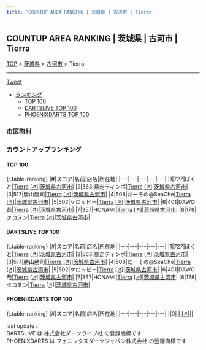 ```yaml
---
title: 'COUNTUP AREA RANKING | 茨城県 | 古河市 | Tierra'
---
```

## COUNTUP AREA RANKING | 茨城県 | 古河市 | Tierra

[TOP](/darts/rank/) > [茨城県](/darts/rank/茨城県/) > [古河市](/darts/rank/茨城県/古河市/) > Tierra

___

<a href="https://twitter.com/share?ref_src=twsrc%5Etfw" data-text="COUNTUP AREA RANKING | 茨城県古河市Tierra" class="twitter-share-button" data-hashtags="DARTSLIVE,PHOENIXDARTS,darts,ダーツ" data-show-count="false">Tweet</a>

* [ランキング](#カウントアップランキング)
    * [TOP 100](#top-100)
    * [DARTSLIVE TOP 100](#dartslive-top-100)
    * [PHOENIXDARTS TOP 100](#phoenixdarts-top-100)

### 市区町村

<ul>

</ul>

### カウントアップランキング

#### TOP 100



{:.table-ranking}
|#|スコア|名前|店名|所在地|
|---|---|---|---|---|
|1|727|<span class="rank-name-dl">ぽくと</span>|<a href="/darts/rank/shops/60d4801970b803740d9b047a20a7ba1e.html">Tierra</a> <a href="https://search.dartslive.com/jp/shop/60d4801970b803740d9b047a20a7ba1e">[↗]</a>|<a href="/darts/rank/茨城県/古河市">茨城県古河市</a>|
|2|563|<span class="rank-name-dl">暴走ティンポ</span>|<a href="/darts/rank/shops/60d4801970b803740d9b047a20a7ba1e.html">Tierra</a> <a href="https://search.dartslive.com/jp/shop/60d4801970b803740d9b047a20a7ba1e">[↗]</a>|<a href="/darts/rank/茨城県/古河市">茨城県古河市</a>|
|3|517|<span class="rank-name-dl">勝山勝司</span>|<a href="/darts/rank/shops/60d4801970b803740d9b047a20a7ba1e.html">Tierra</a> <a href="https://search.dartslive.com/jp/shop/60d4801970b803740d9b047a20a7ba1e">[↗]</a>|<a href="/darts/rank/茨城県/古河市">茨城県古河市</a>|
|4|508|<span class="rank-name-dl">だーその@SeaChe</span>|<a href="/darts/rank/shops/60d4801970b803740d9b047a20a7ba1e.html">Tierra</a> <a href="https://search.dartslive.com/jp/shop/60d4801970b803740d9b047a20a7ba1e">[↗]</a>|<a href="/darts/rank/茨城県/古河市">茨城県古河市</a>|
|5|502|<span class="rank-name-dl">ケロッピー</span>|<a href="/darts/rank/shops/60d4801970b803740d9b047a20a7ba1e.html">Tierra</a> <a href="https://search.dartslive.com/jp/shop/60d4801970b803740d9b047a20a7ba1e">[↗]</a>|<a href="/darts/rank/茨城県/古河市">茨城県古河市</a>|
|6|401|<span class="rank-name-dl">DAWO哉</span>|<a href="/darts/rank/shops/60d4801970b803740d9b047a20a7ba1e.html">Tierra</a> <a href="https://search.dartslive.com/jp/shop/60d4801970b803740d9b047a20a7ba1e">[↗]</a>|<a href="/darts/rank/茨城県/古河市">茨城県古河市</a>|
|7|357|<span class="rank-name-dl">HONAMI</span>|<a href="/darts/rank/shops/60d4801970b803740d9b047a20a7ba1e.html">Tierra</a> <a href="https://search.dartslive.com/jp/shop/60d4801970b803740d9b047a20a7ba1e">[↗]</a>|<a href="/darts/rank/茨城県/古河市">茨城県古河市</a>|
|8|178|<span class="rank-name-dl">タコヌン</span>|<a href="/darts/rank/shops/60d4801970b803740d9b047a20a7ba1e.html">Tierra</a> <a href="https://search.dartslive.com/jp/shop/60d4801970b803740d9b047a20a7ba1e">[↗]</a>|<a href="/darts/rank/茨城県/古河市">茨城県古河市</a>|


#### DARTSLIVE TOP 100



{:.table-ranking}
|#|スコア|名前|店名|所在地|
|---|---|---|---|---|
|1|727|<span class="rank-name-dl">ぽくと</span>|<a href="/darts/rank/shops/60d4801970b803740d9b047a20a7ba1e.html">Tierra</a> <a href="https://search.dartslive.com/jp/shop/60d4801970b803740d9b047a20a7ba1e">[↗]</a>|<a href="/darts/rank/茨城県/古河市">茨城県古河市</a>|
|2|563|<span class="rank-name-dl">暴走ティンポ</span>|<a href="/darts/rank/shops/60d4801970b803740d9b047a20a7ba1e.html">Tierra</a> <a href="https://search.dartslive.com/jp/shop/60d4801970b803740d9b047a20a7ba1e">[↗]</a>|<a href="/darts/rank/茨城県/古河市">茨城県古河市</a>|
|3|517|<span class="rank-name-dl">勝山勝司</span>|<a href="/darts/rank/shops/60d4801970b803740d9b047a20a7ba1e.html">Tierra</a> <a href="https://search.dartslive.com/jp/shop/60d4801970b803740d9b047a20a7ba1e">[↗]</a>|<a href="/darts/rank/茨城県/古河市">茨城県古河市</a>|
|4|508|<span class="rank-name-dl">だーその@SeaChe</span>|<a href="/darts/rank/shops/60d4801970b803740d9b047a20a7ba1e.html">Tierra</a> <a href="https://search.dartslive.com/jp/shop/60d4801970b803740d9b047a20a7ba1e">[↗]</a>|<a href="/darts/rank/茨城県/古河市">茨城県古河市</a>|
|5|502|<span class="rank-name-dl">ケロッピー</span>|<a href="/darts/rank/shops/60d4801970b803740d9b047a20a7ba1e.html">Tierra</a> <a href="https://search.dartslive.com/jp/shop/60d4801970b803740d9b047a20a7ba1e">[↗]</a>|<a href="/darts/rank/茨城県/古河市">茨城県古河市</a>|
|6|401|<span class="rank-name-dl">DAWO哉</span>|<a href="/darts/rank/shops/60d4801970b803740d9b047a20a7ba1e.html">Tierra</a> <a href="https://search.dartslive.com/jp/shop/60d4801970b803740d9b047a20a7ba1e">[↗]</a>|<a href="/darts/rank/茨城県/古河市">茨城県古河市</a>|
|7|357|<span class="rank-name-dl">HONAMI</span>|<a href="/darts/rank/shops/60d4801970b803740d9b047a20a7ba1e.html">Tierra</a> <a href="https://search.dartslive.com/jp/shop/60d4801970b803740d9b047a20a7ba1e">[↗]</a>|<a href="/darts/rank/茨城県/古河市">茨城県古河市</a>|
|8|178|<span class="rank-name-dl">タコヌン</span>|<a href="/darts/rank/shops/60d4801970b803740d9b047a20a7ba1e.html">Tierra</a> <a href="https://search.dartslive.com/jp/shop/60d4801970b803740d9b047a20a7ba1e">[↗]</a>|<a href="/darts/rank/茨城県/古河市">茨城県古河市</a>|


#### PHOENIXDARTS TOP 100



{:.table-ranking}
|#|スコア|名前|店名|所在地|
|---|---|---|---|---|
||0|<span class="rank-name-dl"> </span>|<a href="/darts/rank/shops/.html"></a> <a href="">[↗]</a>|<a href="/darts/rank//"></a>|


<div class="footer border-top border-gray-light mt-5 pt-3 text-right text-gray">
    last update : <span style="font-weight: italic" id="foot_last_modified"></span><br />
    DARTSLIVE は 株式会社ダーツライブ社 の登録商標です<br />
    PHOENIXDARTS は フェニックスダーツジャパン株式会社 の登録商標です<br />
</div>

<script src="https://cdnjs.cloudflare.com/ajax/libs/jquery.tablesorter/2.31.3/js/jquery.tablesorter.min.js" integrity="sha512-qzgd5cYSZcosqpzpn7zF2ZId8f/8CHmFKZ8j7mU4OUXTNRd5g+ZHBPsgKEwoqxCtdQvExE5LprwwPAgoicguNg==" crossorigin="anonymous" referrerpolicy="no-referrer"></script>
<link rel="stylesheet" href="https://cdnjs.cloudflare.com/ajax/libs/jquery.tablesorter/2.31.3/css/theme.default.min.css" integrity="sha512-wghhOJkjQX0Lh3NSWvNKeZ0ZpNn+SPVXX1Qyc9OCaogADktxrBiBdKGDoqVUOyhStvMBmJQ8ZdMHiR3wuEq8+w==" crossorigin="anonymous" referrerpolicy="no-referrer" />
<script>
$(function() {
    $(".table-ranking").tablesorter({sortList:[[0, 0]]});
    $("#foot_last_modified").text(formatDate(new Date(document.lastModified), 'yyyy-MM-dd HH:mm:ss'));
});
</script>

<script async src="https://platform.twitter.com/widgets.js" charset="utf-8"></script>